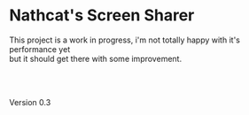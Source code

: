 <h1>Nathcat's Screen Sharer</h1>
<p>This project is a work in progress, i'm not totally happy with it's performance yet<br>
but it should get there with some improvement.</p>
<br><br>
<p>Version 0.3</p>
